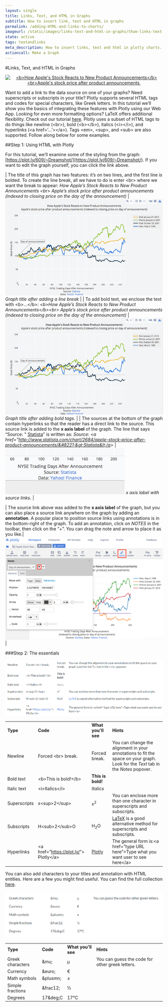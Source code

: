 ```yaml
---
layout: single
title: Links, Text, and HTML in Graphs
subtitle: How to insert link, text and HTML in graphs
permalink: /adding-HTML-and-links-to-charts/
imageurl: /static/images/links-text-and-html-in-graphs/thum-links-text-and-html-in-graphs.png
state: active
tags: textandlinks
meta_description: How to insert links, text and html in plotly charts. Make graphs online and for free with Plotly
actioncall: Make a Graph
---
```


#Links, Text, and HTML in Graphs

<div>
    <a href="https://plot.ly/~Dreamshot/609/" target="_blank" title="&lt;b&gt;How Apple&#39;s Stock Reacts to New Product Announcements&lt;/b&gt;&lt;br&gt;Apple&#39;s stock price after product announcements " style="display: block; text-align: center;"><img src="https://plot.ly/~Dreamshot/609.png" alt="&lt;b&gt;How Apple&#39;s Stock Reacts to New Product Announcements&lt;/b&gt;&lt;br&gt;Apple&#39;s stock price after product announcements " style="max-width: 100%;width: 800px;"  width="800" onerror="this.onerror=null;this.src='https://plot.ly/404.png';" /></a>
    <script data-plotly="Dreamshot:609" src="https://plot.ly/embed.js" async></script>
</div>

Want to add a link to the data source on one of your graphs? Need superscripts or subscripts in your title? Plotly supports several HTML tags and codes for special characters, like Greek letters.  In this tutorial we’ll show you the basics of integrating these features with Plotly using our Web App. Looking for even more formatting options? LaTeX offers additional flexibility. Check out our tutorial [here](https://plot.ly/LaTeX-basics/).
Plotly uses a subset of HTML tags to do things like newline (&lt;br&gt;), bold (&lt;b&gt;&lt;/b&gt;), italics (&lt;i&gt;&lt;/i&gt;), and hyperlinks (&lt;a href=’&#8230;’&gt;&lt;/a&gt;). Tags &lt;em&gt;, &lt;sup&gt;, and &lt;sub&gt; are also supported. Follow along below for some examples.

##Step 1: Using HTML with Plotly

For this tutorial, we’ll examine some of the styling from the graph: [https://plot.ly/609/~Dreamshot/](https://plot.ly/609/~Dreamshot/). If you want to edit the graph yourself, you can click the link above.

| The title of this graph has two features: it’s on two lines, and the first line is bolded. To create the line break, all we have to do is enter &lt;br&gt; where we want the break to appear: *How Apple’s Stock Reacts to New Product Announcements &lt;br&gt; Apple’s stock price after product announcements (indexed to closing price on the day of the announcement)* | ![Links in Graphs](/static/images/links-text-and-html-in-graphs/image01.png) *Graph title after adding a line break* |
| To add bold text, we enclose the text with &lt;b&gt;&#8230;&lt;/b&gt;: *&lt;b&gt;How Apple’s Stock Reacts to New Product Announcements&lt;/b&gt;&lt;br&gt; Apple’s stock price after product announcements (indexed to closing price on the day of the announcement)* | ![Link and text in graphs](/static/images/links-text-and-html-in-graphs/image02.png) *Graph title after adding bold tags.* |
| The sources at the bottom of the graph contain hyperlinks so that the reader has a direct link to the source. This source link is added to the **x axis label** of the graph. The line that says “Source: " [Statista](http://www.statista.com/chart/2684/apple-stock-price-after-product-announcements/)” is written as: *Source: &lt;a href=&#8221;http://www.statista.com/chart/2684/apple-stock-price-after-product-announcements/&#8221;&gt;Statista&lt;/a&gt;* | ![Link and text in graphs](/static/images/links-text-and-html-in-graphs/image00.png) *x axis label with source links.* |

| The source link above was added to the <strong>x axis label</strong> of the graph, but you can also place a source link anywhere on the graph by adding an <strong>annotation</strong>. A popular place to position source links using annotations is in the bottom-right of the graph. To add an annotation, click on *NOTES* in the toolbar, then click on the &#8220;+&#8221;. You can drag the note and arrow to place it as you like.|![Link and text in graphs](/static/images/links-text-and-html-in-graphs/annotation.png) |


###Step 2: The essentials


<img class="img-responsive-table" src="/static/images/links-text-and-html-in-graphs/table1.png">

<div class="responsive-table">

<table>
<thead></thead>
<tbody>
<tr>
<td><b>Type</b></td>
<td><b>Code</b></td>
<td><b>What you'll see</b></td>
<td><b>Hints</b></td>
</tr>
<tr>
<td>Newline</td>
<td>Forced &lt;br&gt; break.</td>
<td>Forced
break.</td>
<td>You can change the alignment in your annotations to fit the space on your graph. Look for the <em>Text</em> tab in the <em>Notes</em> popover.</td>
</tr>
<tr>
<td>Bold text</td>
<td>&lt;b&gt;This is bold!&lt;/b&gt;</td>
<td><b>This is bold!
</b></td>
<td></td>
</tr>
<tr>
<td>Italic text</td>
<td>&lt;i&gt;Italics&lt;/i&gt;</td>
<td><i>Italics
</i></td>
<td></td>
</tr>
<tr>
<td>Superscripts</td>
<td>x&lt;sup&gt;2&lt;/sup&gt;</td>
<td>x<sup>2
</sup></td>
<td>You can enclose more than one character in superscripts and subscripts.</td>
</tr>
<tr>
<td>Subscripts</td>
<td>H&lt;sub&gt;2&lt;/sub&gt;O</td>
<td>H<sub>2</sub>O</td>
<td><a href="https://plot.ly/LaTeX-basics/">LaTeX</a> is a good alternative method for superscripts and subscripts.</td>
</tr>
<tr>
<td>Hyperlinks</td>
<td>&lt;a href=”<a href="https://plot.ly/" target="_blank">https://plot.ly/</a>”&gt;
Plotly&lt;/a&gt;</td>
<td><a href="https://plot.ly" target="_blank">Plotly</a></td>
<td>The general form is:&lt;a href=&#8221;type URL here&#8221;&gt;Type what you want user to see here&lt;/a&gt;</td>
</tr>
</tbody>
</table>

</div>

You can also add characters to your titles and annotation with HTML entities. Here are a few you might find useful. You can find the full collection [here](http://character-code.com/).


<img class="img-responsive-table" src="/static/images/links-text-and-html-in-graphs/table2.png">

<div class="responsive-table">

<table id="text-table" >
<thead></thead>
<tbody>
<tr>
<td><b>Type</b></td>
<td><b>Code</b></td>
<td><b>What you'll see</b></td>
<td><b>Hints</b></td>
</tr>
<tr>
<td>Greek characters</td>
<td>&amp;mu;</td>
<td>μ</td>
<td>You can guess the code for other greek letters.</td>
</tr>
<tr>
<td>Currency</td>
<td>&amp;euro;</td>
<td>€</td>
<td></td>
</tr>
<tr>
<td>Math symbols</td>
<td>&amp;plusmn;</td>
<td>±</td>
<td></td>
</tr>
<tr>
<td>Simple fractions</td>
<td>&amp;frac12;</td>
<td>½</td>
<td></td>
</tr>
<tr>
<td>Degrees</td>
<td>17&amp;deg;C</td>
<td>17°C</td>
<td></td>
</tr>
</tbody>
</table>

</div>
